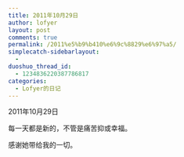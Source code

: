 ```yaml
---
title: 2011年10月29日
author: lofyer
layout: post
comments: true
permalink: /2011%e5%b9%b410%e6%9c%8829%e6%97%a5/
simplecatch-sidebarlayout:
  - 
duoshuo_thread_id:
  - 1234836220387786817
categories:
  - Lofyer的日记
---
```

2011年10月29日

每一天都是新的，不管是痛苦抑或幸福。

感谢她带给我的一切。